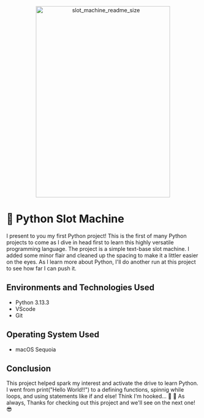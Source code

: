 <p align="center">
  <img width="350" height="500" alt="slot_machine_readme_size" src="https://github.com/user-attachments/assets/2db4144e-668d-485d-a0f9-6a8d9758e7eb"

</p>


<h1>🐍 Python Slot Machine</h1>

<p> I present to you my first Python project! This is the first of many Python projects to come as I dive in head first to learn this highly versatile programming language. The project is a simple text-base slot machine. I added some minor flair and cleaned up the spacing to make it a littler easier on the eyes. As I learn more about Python, I'll do another run at this project to see how far I can push it.
<br />

<h2>Environments and Technologies Used</h2>

- Python 3.13.3
- VScode
- Git

<h2>Operating System Used </h2>

- macOS Sequoia

<h2>Conclusion</h2>

<p> This project helped spark my interest and activate the drive to learn Python. I went from print("Hello World!!") to a defining functions, spinnig while loops, and using statements like if and else! Think I'm hooked... 🤔 🤣  As always, Thanks for checking out this project and we'll see on the next one! 😎</p>

